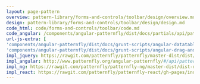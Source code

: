 ```yaml
---
layout: page-pattern
overview: pattern-library/forms-and-controls/toolbar/design/overview.md
design: pattern-library/forms-and-controls/toolbar/design/design.md
code_html: code/forms-and-controls/toolbar/code.md
code_angular: /components/angular-patternfly/dist/docs/partials/api/patternfly.toolbars.component.pfToolbar.html
url-js-extra: [
'components/angular-patternfly/dist/docs/grunt-scripts/angular-datatables.js',
'components/angular-patternfly/dist/docs/grunt-scripts/angular-drag-and-drop-lists.js']
impl_jquery: https://rawgit.com/patternfly/patternfly/master-dist/dist/tests/toolbar.html
impl_angular: http://www.patternfly.org/angular-patternfly/#/api/patternfly.toolbars.component:pfToolbar
impl_ng: https://rawgit.com/patternfly/patternfly-ng/master-dist/dist-demo/#/toolbar
impl_react: https://rawgit.com/patternfly/patternfly-react/gh-pages/index.html?selectedKind=Toolbar&selectedStory=Toolbar
---
```

